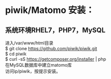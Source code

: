# piwik/Matomo 安装：<br>
## 系统环境RHEL7，PHP7，MySQL<br>
进入/var/www/html目录  <br>
$ git clone https://github.com/piwik/piwik.git<br>
$ cd piwik<br>
$ curl -sS https://getcomposer.org/installer | php<br>
在MySQL数据库中建立matomo库<br>
访问ip/piwik，按提示安装。
